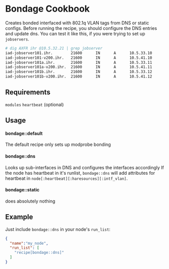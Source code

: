Bondage Cookbook
================
Creates bonded interfaced with 802.1q VLAN tags from DNS or static configs.
Before running the recipe, you should configure the DNS entries and update dns.
You can test it like this, if you were trying to set up `jobservers`.
```bash
# dig AXFR ihr @10.5.32.21 | grep jobserver
iad-jobserver101.ihr.        21600      IN      A      10.5.33.10
iad-jobserver101-v200.ihr.   21600      IN      A      10.5.41.10
iad-jobserver101a.ihr.       21600      IN      A      10.5.33.11
iad-jobserver101a-v200.ihr.  21600      IN      A      10.5.41.11
iad-jobserver101b.ihr.       21600      IN      A      10.5.33.12
iad-jobserver101b-v200.ihr.  21600      IN      A      10.5.41.12
```

Requirements
------------
`modules`
`heartbeat` (optional)

Usage
-----
#### bondage::default
The default recipe only sets up modprobe bonding
#### bondage::dns
Looks up sub-interfaces in DNS and configures the interfaces accordingly
If the node has heartbeat in it's runlist, `bondage::dns` will add attributes for heartbeat in
`node[:heartbeat][:haresources][:intf_vlan]`.

#### bondage::static
does absolutely nothing

Example
-----
Just include `bondage::dns` in your node's `run_list`:

```json
{
  "name":"my_node",
  "run_list": [
    "recipe[bondage::dns]"
  ]
}
```
